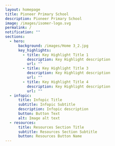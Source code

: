 ```yaml
---
layout: homepage
title: Pioneer Primary School
description: Pioneer Primary School
image: /images/isomer-logo.svg
permalink: /
notification: ""
sections:
  - hero:
      background: /images/Home 3_2.jpg
      key_highlights:
        - title: Key Highlight Title 1
          description: Key Highlight description
          url: ""
        - title: Key Highlight Title 3
          description: Key Highlight description
          url: ""
        - title: Key Highlight Title 4
          description: Key Highlight description
          url: ""
  - infopic:
      title: Infopic Title
      subtitle: Infopic Subtitle
      description: Infopic description
      button: Button Text
      alt: Image alt text
  - resources:
      title: Resources Section Title
      subtitle: Resources Section Subtitle
      button: Resources Button Name
---
```

